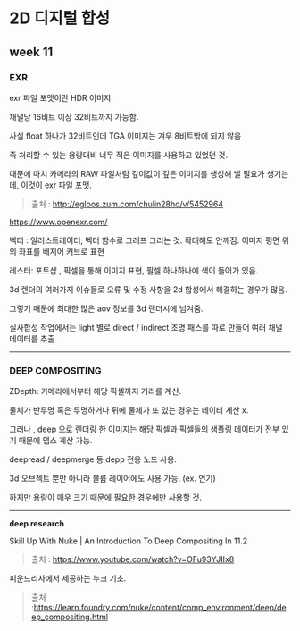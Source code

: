 2D 디지털 합성
===========
week 11
-----------

### EXR ###

exr 파일 포맷이란 HDR 이미지. 

채널당 16비트 이상 32비트까지 가능함.

 
사실 float 하나가 32비트인데 TGA 이미지는 겨우 8비트밖에 되지 않음

즉 처리할 수 있는 용량대비 너무 적은 이미지를 사용하고 있었던 것. 

때문에 마치 카메라의 RAW 파일처럼 깊이값이 깊은 이미지를 생성해 낼 필요가 생기는데, 이것이 exr 파일 포맷. 

>출처 : http://egloos.zum.com/chulin28ho/v/5452964

https://www.openexr.com/

벡터 : 일러스트레이터, 벡터 함수로 그래프 그리는 것. 확대해도 안깨짐. 이미지 평면 위의 좌표를 베지어 커브로 표현

레스터: 포토샵 , 픽셀을 통해 이미지 표현, 필셀 하나하나에 색이 들어가 있음.

3d 렌더의 여러가지 이슈들로 오류 및 수정 사항을 2d 합성에서 해결하는 경우가 많음.

그렇기 때문에 최대한 많은 aov 정보를 3d 렌더시에 넘겨줌.

실사합성 작업에서는 light 별로 direct / indirect 조명 패스를 따로 만들어 여러 채널 데이터를 추출


--------

### DEEP COMPOSITING ###

ZDepth: 카메라에서부터 해당 픽셀까지 거리를 계산.

물체가 반투명 혹은 투명하거나 뒤에 물체가 또 있는 경우는 데이터 계산 x.

그러나 , deep 으로 렌더링 한 이미지는 해당 픽셀과 픽셀들의 샘플링 데이터가 전부 있기 때문에 뎁스 계산 가능.

deepread / deepmerge 등 depp 전용 노드 사용.


3d 오브젝트 뿐만 아니라 볼륨 레이어에도 사용 가능. (ex. 연기)

하지만 용량이 매우 크기 때문에 필요한 경우에만 사용할 것.

--------

**deep research**

Skill Up With Nuke | An Introduction To Deep Compositing In 11.2

> 출처 : https://www.youtube.com/watch?v=OFu93YJIIx8


피운드리사에서 제공하는 누크 기초.

> 출처 :https://learn.foundry.com/nuke/content/comp_environment/deep/deep_compositing.html

